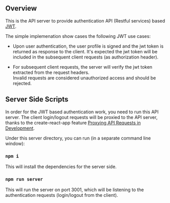 
## Overview

This is the API server to provide authentication API (Restful services) based [JWT](https://jwt.io/).

The simple implemenation show cases the following JWT use cases: 

* Upon user authentication,  the user profile is signed and the jwt token is returned as response to the client.
  It's expected the jwt token will be included in the subsequent client requests (as authorization header).

* For subsequent client requests, the server will verify the jwt token extracted from the request headers.  
  Invalid requests are considered unauthorized access and should be rejected.

## Server Side Scripts
In order for the JWT based authentication work, you need to run this API server.  The client login/logout requests will be proxied to
the API server, thanks to the create-react-app feature [Proxying API Requests in Development](https://github.com/facebookincubator/create-react-app/blob/ef94b0561d5afb9b50b905fa5cd3f94e965c69c0/template/README.md#proxying-api-requests-in-development).


Under this server directory, you can run (in a separate command line window):

### `npm i`
This will install the dependencies for the server side.

### `npm run server`
This will run the server on port 3001, which will be listening to the authentication requests (login/logout from the client).
